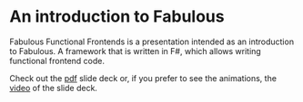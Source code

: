 # An introduction to Fabulous

Fabulous Functional Frontends is a presentation intended as an introduction to Fabulous. A framework that is written in F#, which allows writing functional frontend code.

Check out the [pdf](https://github.com/mallibone/FabulousIntro/blob/master/201906_Fabulous.pdf) slide deck or, if you prefer to see the animations, the [video](https://github.com/mallibone/FabulousIntro/blob/master/FabulousFunctionalFrontends.mp4) of the slide deck.
